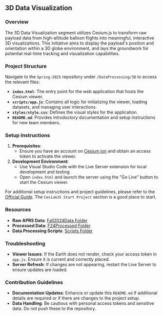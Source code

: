 ## 3D Data Visualization

### Overview
The 3D Data Visualization segment utilizes Cesium.js to transform raw payload data from high-altitude balloon flights into meaningful, interactive 3D visualizations. This initiative aims to display the payload's position and orientation within a 3D globe environment, and lays the groundwork for potential real-time tracking and visualization capabilities.

### Project Structure
Navigate to the `Spring-2025` repository under `/DataProcessing/3D` to access the relevant files:
- **`index.html`**: The entry point for the web application that hosts the Cesium viewer.
- **`scripts/app.js`**: Contains all logic for initializing the viewer, loading datasets, and managing user interactions.
- **`styles/style.css`**: Defines the visual styles for the application.
- **`README.md`**: Provides introductory documentation and setup instructions for new team members.

### Setup Instructions
1. **Prerequisites**:
   - Ensure you have an account on [Cesium ion](https://cesium.com/ion/) and obtain an access token to activate the viewer.
2. **Development Environment**:
   - Use Visual Studio Code with the Live Server extension for local development and testing.
   - Open `index.html` and launch the server using the "Go Live" button to start the Cesium viewer.

For additional setup instructions and project guidelines, please refer to the [Official Guide](https://docs.google.com/document/d/1dIcqozUU-LhrAeqJc7U-4poYH6kvHRLgSQxj3v1mSM8/edit?tab=t.0). The `CesiumJS Start Project` section is a good place to start.

### Resources
- **Raw APRS Data**: [Fall2024Data Folder](https://github.com/ASU-ASCEND/Fall-2024/tree/main/DataProcessing/Fall2024Data)
- **Processed Data**: [F24Processed Folder](https://github.com/ASU-ASCEND/Fall-2024/tree/main/DataProcessing/Traditional/F24Processed)
- **Data Processing Scripts**: [Scripts Folder](https://github.com/ASU-ASCEND/Fall-2024/tree/main/DataProcessing)

### Troubleshooting
- **Viewer Issues**: If the Earth does not render, check your access token in `app.js`. Ensure it is current and correctly placed.
- **Server Refresh**: If changes are not appearing, restart the Live Server to ensure updates are loaded.

### Contribution Guidelines
- **Documentation Updates**: Enhance or update this `README.md` if additional details are required or if there are changes to the project setup.
- **Data Handling**: Be cautious with personal access tokens and sensitive data. Do not push these to the repository.
